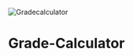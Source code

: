 ![Gradecalculator](https://user-images.githubusercontent.com/70458425/115473014-eb891600-a208-11eb-8361-0a8867dc1f7a.gif)
# Grade-Calculator
